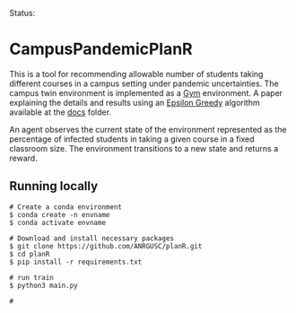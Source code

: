 Status: 
# CampusPandemicPlanR
This is a tool for recommending allowable number of students taking different courses in a campus setting under pandemic uncertainties.
The campus twin environment is implemented as a [Gym](https://stable-baselines.readthedocs.io/en/master/guide/custom_env.html) environment.
A paper explaining the details and results using an [Epsilon Greedy](docs/epsilon-greedy.pdf) algorithm available at the [docs](docs/paper.pdf) folder.

An agent observes the current state of the environment represented as the percentage of infected students in taking a 
given course in a fixed classroom size. The environment transitions to a new state and returns a reward.

## Running locally 
```
# Create a conda environment
$ conda create -n envname
$ conda activate envname

# Download and install necessary packages
$ git clone https://github.com/ANRGUSC/planR.git
$ cd planR
$ pip install -r requirements.txt

# run train
$ python3 main.py

# 

```







